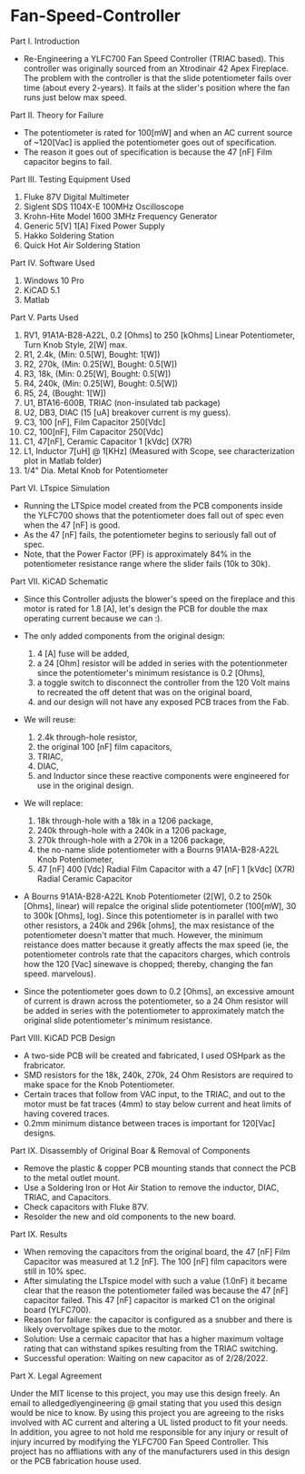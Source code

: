 # Fan-Speed-Controller

Part I. Introduction
   * Re-Engineering a YLFC700 Fan Speed Controller (TRIAC based). This controller was originally sourced from an Xtrodinair 42 Apex Fireplace. The problem with the controller is that the slide potentiometer fails over time (about every 2-years). It fails at the slider's position where the fan runs just below max speed. 

Part II. Theory for Failure
   * The potentiometer is rated for 100[mW] and when an AC current source of ~120[Vac] is applied the potentiometer goes out of specification.
   * The reason it goes out of specification is because the 47 [nF] Film capacitor begins to fail.
   
Part III. Testing Equipment Used
1. Fluke 87V Digital Multimeter
2. Siglent SDS 1104X-E 100MHz Oscilloscope
3. Krohn-Hite Model 1600 3MHz Frequency Generator
4. Generic 5[V] 1[A] Fixed Power Supply
5. Hakko Soldering Station
6. Quick Hot Air Soldering Station

Part IV. Software Used
1. Windows 10 Pro
2. KiCAD 5.1
3. Matlab

Part V. Parts Used
1. RV1, 91A1A-B28-A22L, 0.2 [Ohms] to 250 [kOhms] Linear Potentiometer, Turn Knob Style, 2[W] max.
2. R1, 2.4k, (Min: 0.5[W], Bought: 1[W])
3. R2, 270k, (Min: 0.25[W], Bought: 0.5[W])
4. R3, 18k,  (Min: 0.25[W], Bought: 0.5[W])
5. R4, 240k, (Min: 0.25[W], Bought: 0.5[W])
6. R5, 24, (Bought: 1[W])
7. U1, BTA16-600B, TRIAC (non-insulated tab package)
8. U2, DB3, DIAC (15 [uA] breakover current is my guess).
9. C3, 100 [nF], Film Capacitor 250[Vdc]
10. C2, 100[nF], Film Capacitor 250[Vdc]
11. C1, 47[nF], Ceramic Capacitor 1 [kVdc] (X7R)
12. L1, Inductor 7[uH] @ 1[KHz] (Measured with Scope, see characterization plot in Matlab folder)
13. 1/4" Dia. Metal Knob for Potentiometer

Part VI. LTspice Simulation
   * Running the LTSpice model created from the PCB components inside the YLFC700 shows that the potentiometer does fall out of spec even when the 47 [nF] is good.
   * As the 47 [nF] fails, the potentiometer begins to seriously fall out of spec. 
   * Note, that the Power Factor (PF) is approximately 84% in the potentiometer resistance range where the slider fails (10k to 30k).

Part VII. KiCAD Schematic
   * Since this Controller adjusts the blower's speed on the fireplace and this motor is rated for 1.8 [A], let's design the PCB for double the max operating current because we can :). 
   * The only added components from the original design:
      1. 4 [A] fuse will be added, 
      2. a 24 [Ohm] resistor will be added in series with the potentionmeter since the potentiometer's minimum resistance is 0.2 [Ohms],
      3. a toggle switch to disconnect the controller from the 120 Volt mains to recreated the off detent that was on the original board, 
      4. and our design will not have any exposed PCB traces from the Fab.
      
   * We will reuse:
      1. 2.4k through-hole resistor,
      2. the original 100 [nF] film capacitors, 
      3. TRIAC, 
      4. DIAC, 
      5. and Inductor since these reactive components were engineered for use in the original design.

   * We will replace:
      1. 18k through-hole with a 18k in a 1206 package,
      2. 240k through-hole with a 240k in a 1206 package,
      3. 270k through-hole with a 270k in a 1206 package,
      4. the no-name slide potentiometer with a Bourns 91A1A-B28-A22L Knob Potentiometer,
      5. 47 [nF] 400 [Vdc] Radial Film Capacitor with a 47 [nF] 1 [kVdc] (X7R) Radial Ceramic Capacitor
     
   * A Bourns 91A1A-B28-A22L Knob Potentiometer (2[W], 0.2 to 250k [Ohms], linear) will repalce the original slide potentiometer (100[mW], 30 to 300k [Ohms], log). Since this potentiometer is in parallel with two other resistors, a 240k and 296k [ohms], the max resistance of the potentiometer doesn't matter that much. However, the minimum reistance does matter because it greatly affects the max speed (ie, the potentiometer controls rate that the capacitors charges, which controls how the 120 [Vac] sinewave is chopped; thereby, changing the fan speed. marvelous).
   * Since the potentiometer goes down to 0.2 [Ohms], an excessive amount of current is drawn across the potentiometer, so a 24 Ohm resistor will be added in series with the potentiometer to approximately match the original slide potentiometer's minimum resistance. 
  
 Part VIII. KiCAD PCB Design
   * A two-side PCB will be created and fabricated, I used OSHpark as the frabricator.
   * SMD resistors for the 18k, 240k, 270k, 24 Ohm Resistors are required to make space for the Knob Potentiometer.
   * Certain traces that follow from VAC input, to the TRIAC, and out to the motor must be fat traces (4mm) to stay below current and heat limits of having covered traces.
   * 0.2mm minimum distance between traces is important for 120[Vac] designs.

Part IX. Disassembly of Original Boar & Removal of Components
   * Remove the plastic & copper PCB mounting stands that connect the PCB to the metal outlet mount.
   * Use a Soldering Iron or Hot Air Station to remove the inductor, DIAC, TRIAC, and Capacitors.
   * Check capacitors with Fluke 87V.
   * Resolder the new and old components to the new board. 

Part IX. Results
   * When removing the capacitors from the original board, the 47 [nF] Film Capacitor was measured at 1.2 [nF]. The 100 [nF] film capacitors were still in 10% spec.
   * After simulating the LTspice model with such a value (1.0nF) it became clear that the reason the potentiometer failed was because the 47 [nF] capacitor failed. This 47 [nF] capacitor is marked C1 on the original board (YLFC700).
   * Reason for failure: the capacitor is configured as a snubber and there is likely overvoltage spikes due to the motor.
   * Solution: Use a cermaic capacitor that has a higher maximum voltage rating that can withstand spikes resulting from the TRIAC switching. 
   * Successful operation: Waiting on new capacitor as of 2/28/2022.
  
   
Part X. Legal Agreement
 
Under the MIT license to this project, you may use this design freely. An email to alledgedlyengineering @ gmail stating that you used this design would be nice to know. By using this project you are agreeing to the risks involved with AC current and altering a UL listed product to fit your needs. In addition, you agree to not hold me responsible for any injury or result of injury incurred by modifying the YLFC700 Fan Speed Controller. This project has no affliations with any of the manufacturers used in this design or the PCB fabrication house used.  
